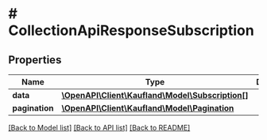 # # CollectionApiResponseSubscription

## Properties

Name | Type | Description | Notes
------------ | ------------- | ------------- | -------------
**data** | [**\OpenAPI\Client\Kaufland\Model\Subscription[]**](Subscription.md) |  |
**pagination** | [**\OpenAPI\Client\Kaufland\Model\Pagination**](Pagination.md) |  | [optional]

[[Back to Model list]](../../README.md#models) [[Back to API list]](../../README.md#endpoints) [[Back to README]](../../README.md)
